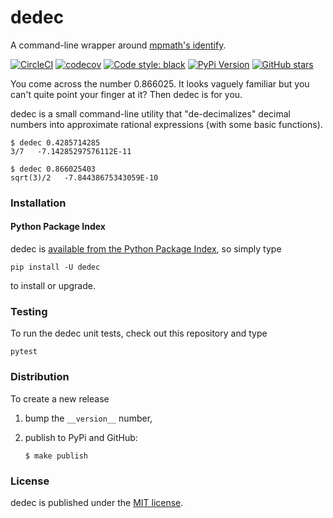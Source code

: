 # dedec

A command-line wrapper around [mpmath's identify](http://docs.sympy.org/0.7.1/modules/mpmath/identification.html#identify).

[![CircleCI](https://img.shields.io/circleci/project/github/nschloe/dedec/master.svg)](https://circleci.com/gh/nschloe/dedec/tree/master)
[![codecov](https://img.shields.io/codecov/c/github/nschloe/dedec.svg)](https://codecov.io/gh/nschloe/dedec)
[![Code style: black](https://img.shields.io/badge/code%20style-black-000000.svg)](https://github.com/ambv/black)
[![PyPi Version](https://img.shields.io/pypi/v/dedec.svg)](https://pypi.org/project/dedec)
[![GitHub stars](https://img.shields.io/github/stars/nschloe/dedec.svg?logo=github&label=Stars)](https://github.com/nschloe/dedec)

You come across the number 0.866025. It looks vaguely familiar but you can't
quite point your finger at it? Then dedec is for you.

dedec is a small command-line utility that "de-decimalizes" decimal numbers into
approximate rational expressions (with some basic functions).
```
$ dedec 0.4285714285
3/7   -7.14285297576112E-11
```
```
$ dedec 0.866025403
sqrt(3)/2   -7.84438675343059E-10
```

### Installation

#### Python Package Index

dedec is [available from the Python Package
Index](https://pypi.org/project/dedec/), so simply type
```
pip install -U dedec
```
to install or upgrade.

### Testing

To run the dedec unit tests, check out this repository and type
```
pytest
```

### Distribution

To create a new release

1. bump the `__version__` number,

2. publish to PyPi and GitHub:
    ```
    $ make publish
    ```

### License

dedec is published under the [MIT license](https://en.wikipedia.org/wiki/MIT_License).
